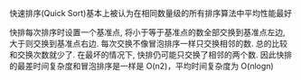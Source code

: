 快速排序(Quick Sort)基本上被认为在相同数量级的所有排序算法中平均性能最好

快排每次排序时设置一个基准点, 将小于等于基准点的数全部交换到基准点左边, 大于则交换到基准点右边. 每次交换不像冒泡排序一样只交换相邻的数. 总的比较和交换次数就少了. 在最坏的情况下, 快排仍可能只交换了相邻的两个数. 因此快排的最差时间复杂度和冒泡排序是一样是 O(n2)，平均时间复杂度为 O(nlogn)

